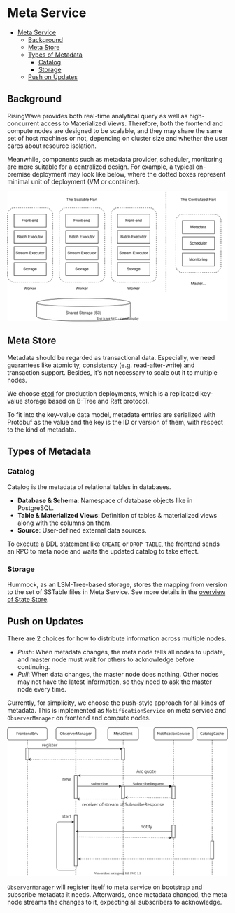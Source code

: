 # Meta Service

- [Meta Service](#meta-service)
  - [Background](#background)
  - [Meta Store](#meta-store)
  - [Types of Metadata](#types-of-metadata)
    - [Catalog](#catalog)
    - [Storage](#storage)
  - [Push on Updates](#push-on-updates)

<!-- Created by https://github.com/ekalinin/github-markdown-toc -->

## Background

RisingWave provides both real-time analytical query as well as high-concurrent access to Materialized Views. Therefore, both the frontend and compute nodes are designed to be scalable, and they may share the same set of host machines or not, depending on cluster size and whether the user cares about resource isolation.

Meanwhile, components such as metadata provider, scheduler, monitoring are more suitable for a centralized design. For example, a typical on-premise deployment may look like below, where the dotted boxes represent minimal unit of deployment (VM or container).

![Cluster Deployment](./images/meta-service/cluster-deployment.svg)

## Meta Store

Metadata should be regarded as transactional data. Especially, we need guarantees like atomicity, consistency (e.g. read-after-write) and transaction support. Besides, it's not necessary to scale out it to multiple nodes.

We choose [etcd](https://etcd.io/) for production deployments, which is a replicated key-value storage based on B-Tree and Raft protocol.

To fit into the key-value data model, metadata entries are serialized with Protobuf as the value and the key is the ID or version of them, with respect to the kind of metadata.

## Types of Metadata
### Catalog

Catalog is the metadata of relational tables in databases. 

- **Database & Schema**: Namespace of database objects like in PostgreSQL.
- **Table & Materialized Views**: Definition of tables & materialized views along with the columns on them.
- **Source**: User-defined external data sources.

To execute a DDL statement like `CREATE` or `DROP TABLE`, the frontend sends an RPC to meta node and waits the updated catalog to take effect.

### Storage

Hummock, as an LSM-Tree-based storage, stores the mapping from version to the set of SSTable files in Meta Service. See more details in the [overview of State Store](./state-store-overview.md).

## Push on Updates

There are 2 choices for how to distribute information across multiple nodes. 

* *Push*: When metadata changes, the meta node tells all nodes to update, and master node must wait for others to acknowledge before continuing. 
* *Pull*: When data changes, the master node does nothing. Other nodes may not have the latest information, so they need to ask the master node every time.

Currently, for simplicity, we choose the push-style approach for all kinds of metadata. This is implemented as `NotificationService` on meta service and `ObserverManager` on frontend and compute nodes. 

![Notification](./images/meta-service/notification.svg)

`ObserverManager` will register itself to meta service on bootstrap and subscribe metadata it needs. Afterwards, once metadata changed, the meta node streams the changes to it, expecting all subscribers to acknowledge. 

